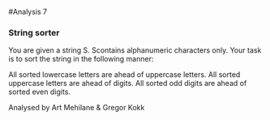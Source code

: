 #Analysis 7

### String sorter

You are given a string S. Scontains alphanumeric characters only. Your task is to sort the string in the following manner:

All sorted lowercase letters are ahead of uppercase letters.
All sorted uppercase letters are ahead of digits.
All sorted odd digits are ahead of sorted even digits.


Analysed by Art Mehilane & Gregor Kokk
